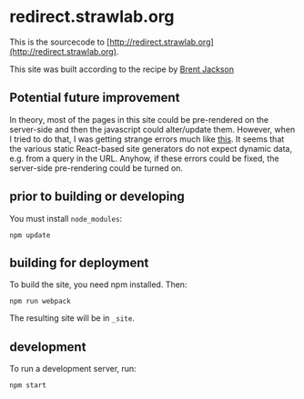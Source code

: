# redirect.strawlab.org

This is the sourcecode to [http://redirect.strawlab.org](http://redirect.strawlab.org).

This site was built according to the recipe by [Brent Jackson](http://jxnblk.com/writing/posts/static-site-generation-with-react-and-webpack/)

## Potential future improvement

In theory, most of the pages in this site could be pre-rendered on the
server-side and then the javascript could alter/update them. However, when I
tried to do that, I was getting strange errors much like
[this](https://github.com/rackt/react-router/issues/1402#issuecomment-116723037).
It seems that the various static React-based site generators do not expect
dynamic data, e.g. from a query in the URL. Anyhow, if these errors could be
fixed, the server-side pre-rendering could be turned on.

## prior to building or developing

You must install `node_modules`:

    npm update

## building for deployment

To build the site, you need npm installed. Then:

    npm run webpack

The resulting site will be in `_site`.

## development

To run a development server, run:

    npm start
